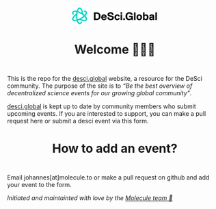 
<div align="center" style="margin-top: 1em; margin-bottom: 3em;">
  <a href="https://desci.global"><img alt="desci global logo" src="./desci-global.png" alt="desci.global" width="200"></a>
  <h1>Welcome 👋🌐🔬</h1>
</div>

This is the repo for the [desci.global](https://desci.global) website, a resource for the DeSci community. The purpose of the site is to _“Be the best overview of decentralized science events for our growing global community"_.

[desci.global](https://desciglobal.vercel.app/) is kept up to date by community members who submit upcoming events. If you are interested to support, you can make a pull request here or submit a desci event via this form. 



<div align="center" style="margin-top: 1em; margin-bottom: 3em;">

  <h1>How to add an event?</h1>
</div>

Email johannes[at]molecule.to or make a pull request on github and add your event to the form. 

*Initiated and maintainted with love by the [Molecule team 💙](https://www.molecule.to/about-us)*

